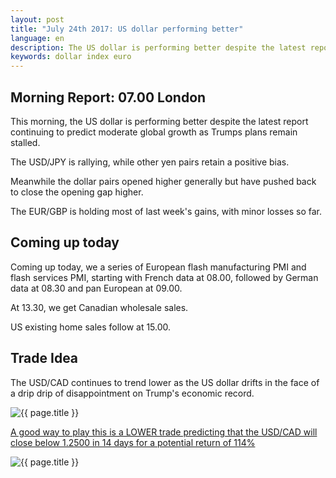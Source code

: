 ```yaml
---
layout: post
title: "July 24th 2017: US dollar performing better"
language: en
description: The US dollar is performing better despite the latest report continuing to predict moderate global growth as Trumps plans remain stalled
keywords: dollar index euro
---
```

## Morning Report: 07.00 London

This morning, the US dollar is performing better despite the latest report continuing to predict moderate global growth as Trumps plans remain stalled. 

The USD/JPY is rallying, while other yen pairs retain a positive bias. 

Meanwhile the dollar pairs opened higher generally but have pushed back to close the opening gap higher. 

The EUR/GBP is holding most of last week's gains, with minor losses so far. 

## Coming up today

Coming up today, we a series of European flash manufacturing PMI and flash services PMI, starting with French data at 08.00, followed by German data at 08.30 and pan European at 09.00. 

At 13.30, we get Canadian wholesale sales. 

US existing home sales follow at 15.00. 

## Trade Idea

The USD/CAD continues to trend lower as the US dollar drifts in the face of a drip drip of disappointment on Trump's economic record.  

<img class="post-image" src="{{ site.url }}/images/2017-07-24_07-42-30.jpg" alt="{{ page.title }}" title="{{ page.title }}">

<a href="%link%%?currency=GBP&market=forex&underlying=frxUSDCAD&formname=higherlower&duration_amount=14&duration_units=d&amount=10&amount_type=payout&expiry_type=duration&barrier=1.2500" target="_blank">A good way to play this is a LOWER trade predicting that the USD/CAD will close below 1.2500 in 14 days for a potential return of 114%</a>

<img class="post-image" src="{{ site.url }}/images/2017-07-24_07-44-30.jpg" alt="{{ page.title }}" title="{{ page.title }}">